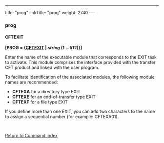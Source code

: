 ---
title: "prog"
linkTitle: "prog"
weight: 2740
---<span id="prog"></span>

### prog

#### CFTEXIT

**[<span id="PROG1"></span>PROG = {<u>CFTEXIT</u>
&#124; *string* ****(1 …512)****}]**

Enter the name of the executable module that corresponds to the EXIT
task to activate. This module comprises the interface provided with the
transfer CFT product and linked with the user program.

To facilitate identification of the associated modules, the following
module names are recommended:

- ****CFTEXA****
    for a directory type EXIT
- ****CFTEXE****
    for an end-of-transfer type EXIT
- ****CFTEXF****
    for a file type EXIT

If you define more than one EXIT, you can add two characters to the
name to assign a sequential number (for example: CFTEXA01).

 

[Return to Command index](../../)
